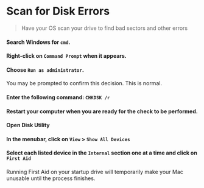 # Scan for Disk Errors

> Have your OS scan your drive to find bad sectors and other errors

<tabs className="w-full">
<tabs-item icon="i-lucide-grid-2x2" label="Windows">
<steps level="4">

#### Search Windows for `cmd`.

#### Right-click on `Command Prompt` when it appears.

#### Choose `Run as administrator`.

<note>

You may be prompted to confirm this decision. This is normal.

</note>

#### Enter the following command: `CHKDSK /r`

#### Restart your computer when you are ready for the check to be performed.

</steps>
</tabs-item>

<tabs-item icon="i-lucide-apple" label="macOS">
<steps level="4">

#### Open Disk Utility

#### In the menubar, click on `View` > `Show All Devices`

#### Select each listed device in the `Internal` section one at a time and click on `First Aid`

<warning>

Running First Aid on your startup drive will temporarily make your Mac unusable until the process finishes.

</warning>
</steps>
</tabs-item>
</tabs>
